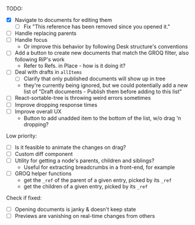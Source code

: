 TODO:

- [x] Navigate to documents for editing them
  - [ ] Fix "This reference has been removed since you opened it."
- [ ] Handle replacing parents
- [ ] Handle focus
  - Or improve this behavior by following Desk structure's conventions
- [ ] Add a button to create new documents that match the GROQ filter, also following RiP's work
  - Refer to Refs. in Place - how is it doing it?
- [ ] Deal with drafts in `allItems`
  - [ ] Clarify that only published documents will show up in tree
  - they're currently being ignored, but we could potentially add a new list of "Draft documents - Publish them before adding to this list"
- [ ] React-sortable-tree is throwing weird errors sometimes
- [ ] Improve dropping response times
- [ ] Improve overall UX
  - Button to add unadded item to the bottom of the list, w/o drag 'n dropping?

Low priority:

- [ ] Is it feasible to animate the changes on drag?
- [ ] Custom diff component
- [ ] Utility for getting a node's parents, children and siblings?
  - Useful for extracting breadcrumbs in a front-end, for example
- [ ] GROQ helper functions
  - get the `_ref` of the parent of a given entry, picked by its `_ref`
  - get the children of a given entry, picked by its `_ref`

Check if fixed:

- [ ] Opening documents is janky & doesn't keep state
- [ ] Previews are vanishing on real-time changes from others
